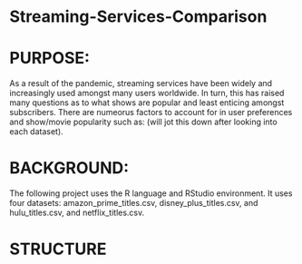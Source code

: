 # Streaming-Services-Comparison

# PURPOSE:
As a result of the pandemic, streaming services have been widely and increasingly used amongst many users worldwide. In turn, this has raised many questions as to what shows are popular and least enticing amongst subscribers. There are numeorus factors to account for in user preferences and show/movie popularity such as: (will jot this down after looking into each dataset).

# BACKGROUND:
The following project uses the R language and RStudio environment. It uses four datasets: amazon_prime_titles.csv, disney_plus_titles.csv, and hulu_titles.csv, and netflix_titles.csv. 

# STRUCTURE
